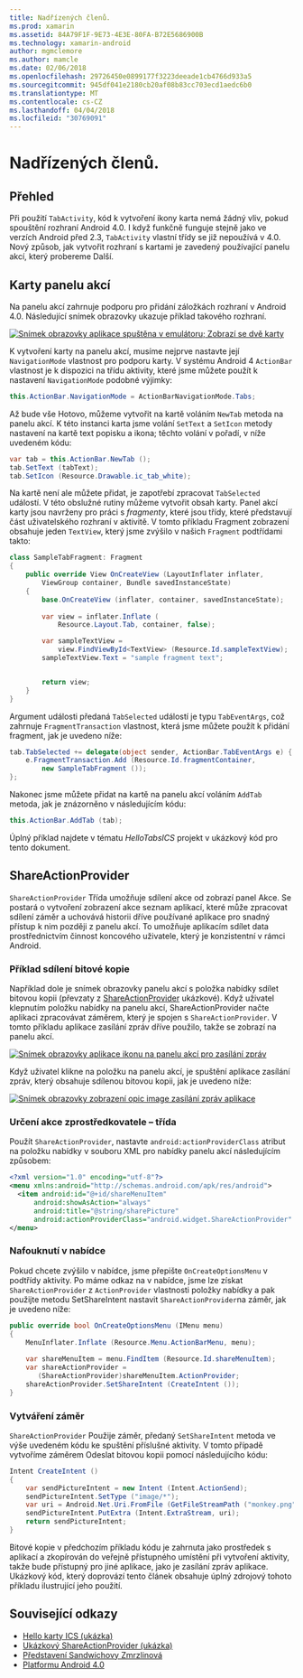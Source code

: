 ```yaml
---
title: Nadřízených členů.
ms.prod: xamarin
ms.assetid: 84A79F1F-9E73-4E3E-80FA-B72E5686900B
ms.technology: xamarin-android
author: mgmclemore
ms.author: mamcle
ms.date: 02/06/2018
ms.openlocfilehash: 29726450e0899177f3223deeade1cb4766d933a5
ms.sourcegitcommit: 945df041e2180cb20af08b83cc703ecd1aedc6b0
ms.translationtype: MT
ms.contentlocale: cs-CZ
ms.lasthandoff: 04/04/2018
ms.locfileid: "30769091"
---
```

# <a name="actionbar"></a>Nadřízených členů.


## <a name="overview"></a>Přehled

Při použití `TabActivity`, kód k vytvoření ikony karta nemá žádný vliv, pokud spouštění rozhraní Android 4.0. I když funkčně funguje stejně jako ve verzích Android před 2.3, `TabActivity` vlastní třídy se již nepoužívá v 4.0. Nový způsob, jak vytvořit rozhraní s kartami je zavedený používající panelu akcí, který probereme Další.


## <a name="action-bar-tabs"></a>Karty panelu akcí

Na panelu akcí zahrnuje podporu pro přidání záložkách rozhraní v Android 4.0.
Následující snímek obrazovky ukazuje příklad takového rozhraní.

[![Snímek obrazovky aplikace spuštěna v emulátoru; Zobrazí se dvě karty](action-bar-images/25-actionbartabs.png)](action-bar-images/25-actionbartabs.png#lightbox)

K vytvoření karty na panelu akcí, musíme nejprve nastavte její `NavigationMode` vlastnost pro podporu karty. V systému Android 4 `ActionBar` vlastnost je k dispozici na třídu aktivity, které jsme můžete použít k nastavení `NavigationMode` podobné výjimky:

```csharp
this.ActionBar.NavigationMode = ActionBarNavigationMode.Tabs;
```

Až bude vše Hotovo, můžeme vytvořit na kartě voláním `NewTab` metoda na panelu akcí. K této instanci karta jsme volání `SetText` a `SetIcon` metody nastavení na kartě text popisku a ikona; těchto volání v pořadí, v níže uvedeném kódu:

```csharp
var tab = this.ActionBar.NewTab ();
tab.SetText (tabText);
tab.SetIcon (Resource.Drawable.ic_tab_white);
```

Na kartě není ale můžete přidat, je zapotřebí zpracovat `TabSelected` událostí. V této obslužné rutiny můžeme vytvořit obsah karty. Panel akcí karty jsou navrženy pro práci s *fragmenty*, které jsou třídy, které představují část uživatelského rozhraní v aktivitě. V tomto příkladu Fragment zobrazení obsahuje jeden `TextView`, který jsme zvýšilo v našich `Fragment` podtřídami takto:

```csharp
class SampleTabFragment: Fragment
{           
    public override View OnCreateView (LayoutInflater inflater,
        ViewGroup container, Bundle savedInstanceState)
    {
        base.OnCreateView (inflater, container, savedInstanceState);
       
        var view = inflater.Inflate (
            Resource.Layout.Tab, container, false);

        var sampleTextView =
            view.FindViewById<TextView> (Resource.Id.sampleTextView);            
        sampleTextView.Text = "sample fragment text";


        return view;
    }
}
```

Argument události předaná `TabSelected` událostí je typu `TabEventArgs`, což zahrnuje `FragmentTransaction` vlastnost, která jsme můžete použít k přidání fragment, jak je uvedeno níže:

```csharp
tab.TabSelected += delegate(object sender, ActionBar.TabEventArgs e) {             
    e.FragmentTransaction.Add (Resource.Id.fragmentContainer,
        new SampleTabFragment ());
};
```

Nakonec jsme můžete přidat na kartě na panelu akcí voláním `AddTab` metoda, jak je znázorněno v následujícím kódu:

```csharp
this.ActionBar.AddTab (tab);
```

Úplný příklad najdete v tématu *HelloTabsICS* projekt v ukázkový kód pro tento dokument.


## <a name="shareactionprovider"></a>ShareActionProvider

`ShareActionProvider` Třída umožňuje sdílení akce od zobrazí panel Akce. Se postará o vytvoření zobrazení akce seznam aplikací, které může zpracovat sdílení záměr a uchovává historii dříve používané aplikace pro snadný přístup k nim později z panelu akcí. To umožňuje aplikacím sdílet data prostřednictvím činnost koncového uživatele, který je konzistentní v rámci Android.


### <a name="image-sharing-example"></a>Příklad sdílení bitové kopie

Například dole je snímek obrazovky panelu akcí s položka nabídky sdílet bitovou kopii (převzaty z [ShareActionProvider](https://developer.xamarin.com/samples/monodroid/ShareActionProviderDemo/) ukázkové). Když uživatel klepnutím položku nabídky na panelu akcí, ShareActionProvider načte aplikaci zpracovávat záměrem, který je spojen s `ShareActionProvider`. V tomto příkladu aplikace zasílání zpráv dříve použilo, takže se zobrazí na panelu akcí.

[![Snímek obrazovky aplikace ikonu na panelu akcí pro zasílání zpráv](action-bar-images/09-shareactionprovider.png)](action-bar-images/09-shareactionprovider.png#lightbox)


Když uživatel klikne na položku na panelu akcí, je spuštění aplikace zasílání zpráv, který obsahuje sdílenou bitovou kopii, jak je uvedeno níže:

[![Snímek obrazovky zobrazení opic image zasílání zpráv aplikace](action-bar-images/10-messagewithimage.png)](action-bar-images/10-messagewithimage.png#lightbox)


### <a name="specifying-the-action-provider-class"></a>Určení akce zprostředkovatele – třída

Použít `ShareActionProvider`, nastavte `android:actionProviderClass` atribut na položku nabídky v souboru XML pro nabídky panelu akcí následujícím způsobem:

```xml
<?xml version="1.0" encoding="utf-8"?>
<menu xmlns:android="http://schemas.android.com/apk/res/android">
  <item android:id="@+id/shareMenuItem"
      android:showAsAction="always"
      android:title="@string/sharePicture"
      android:actionProviderClass="android.widget.ShareActionProvider" />
</menu>
```


### <a name="inflating-the-menu"></a>Nafouknutí v nabídce

Pokud chcete zvýšilo v nabídce, jsme přepište `OnCreateOptionsMenu` v podtřídy aktivity. Po máme odkaz na v nabídce, jsme lze získat `ShareActionProvider` z `ActionProvider` vlastnosti položky nabídky a pak použijte metodu SetShareIntent nastavit `ShareActionProvider`na záměr, jak je uvedeno níže:

```csharp
public override bool OnCreateOptionsMenu (IMenu menu)
{
    MenuInflater.Inflate (Resource.Menu.ActionBarMenu, menu);       
           
    var shareMenuItem = menu.FindItem (Resource.Id.shareMenuItem);           
    var shareActionProvider =
       (ShareActionProvider)shareMenuItem.ActionProvider;
    shareActionProvider.SetShareIntent (CreateIntent ());
}
```


### <a name="creating-the-intent"></a>Vytváření záměr

`ShareActionProvider` Použije záměr, předaný `SetShareIntent` metoda ve výše uvedeném kódu ke spuštění příslušné aktivity. V tomto případě vytvoříme záměrem Odeslat bitovou kopii pomocí následujícího kódu:

```csharp
Intent CreateIntent ()
{  
    var sendPictureIntent = new Intent (Intent.ActionSend);
    sendPictureIntent.SetType ("image/*");
    var uri = Android.Net.Uri.FromFile (GetFileStreamPath ("monkey.png"));          
    sendPictureIntent.PutExtra (Intent.ExtraStream, uri);
    return sendPictureIntent;
}
```

Bitové kopie v předchozím příkladu kódu je zahrnuta jako prostředek s aplikací a zkopírován do veřejně přístupného umístění při vytvoření aktivity, takže bude přístupný pro jiné aplikace, jako je zasílání zpráv aplikace. Ukázkový kód, který doprovází tento článek obsahuje úplný zdrojový tohoto příkladu ilustrující jeho použití.



## <a name="related-links"></a>Související odkazy

- [Hello karty ICS (ukázka)](https://developer.xamarin.com/samples/HelloTabsICS/)
- [Ukázkový ShareActionProvider (ukázka)](https://developer.xamarin.com/samples/monodroid/ShareActionProviderDemo/)
- [Představení Sandwichovy Zmrzlinová](http://www.android.com/about/ice-cream-sandwich/)
- [Platformu Android 4.0](http://developer.android.com/sdk/android-4.0.html)
